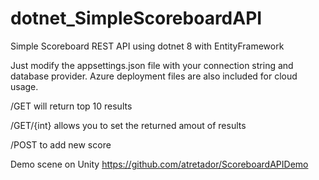 # dotnet_SimpleScoreboardAPI
Simple Scoreboard REST API using dotnet 8 with EntityFramework

Just modify the appsettings.json file with your connection string and database provider.
Azure deployment files are also included for cloud usage.


/GET will return top 10 results

/GET/{int} allows you to set the returned amout of results

/POST to add new score

Demo scene on Unity
https://github.com/atretador/ScoreboardAPIDemo

